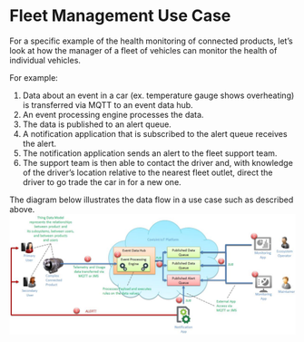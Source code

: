# Fleet Management Use Case
For a specific example of the health monitoring of connected products, let’s look at how the manager of a fleet of vehicles can monitor the health of individual vehicles.

For example:
1. Data about an event in a car (ex. temperature gauge shows overheating) is transferred via MQTT to an event data hub.
3. An event processing engine processes the data.
4. The data is published to an alert queue.
5. A notification application that is subscribed to the alert queue receives the alert.
7. The notification application sends an alert to the fleet support team.
8. The support team is then able to contact the driver and, with knowledge of the driver’s location relative to the nearest fleet outlet, direct the driver to go trade the car in for a new one.

The diagram below illustrates the data flow in a use case such as described above.
![](IoTUseCase.jpg)